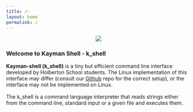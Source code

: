 ```yaml
---
title: /~
layout: home
permalink: /
---
```

<p align="center"> <img src = "https://hotemoji.com/images/emoji/8/1xbdigiqloc38.png" /></p>
<h1 style="font-size: 16px">Welcome to Kayman Shell - k_shell</h1>

<script src="https://kit.fontawesome.com/a076d05399.js"></script>
<div style="margin-top: 16px"><b>Kayman-shell (k_shell)</b> is a tiny but efficient command line interface developed by Holberton School students. The Linux implementation of this interface may differ (consult our <i class="fab fa-github"></i> <a href="https://github.com/davixcky/simple_shell">Github</a> repo for the correct setup), or the interface may not be implemented on Linux.</div>

<p style="margin-top: 16px">The k_shell is a command language interpreter that reads strings either from the command line, standard input or a given file and executes them.</p>
